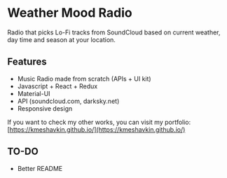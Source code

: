 # Weather Mood Radio

Radio that picks Lo-Fi tracks from SoundCloud based on current weather, day time and season at your location.

## Features

- Music Radio made from scratch (APIs + UI kit)
- Javascript + React + Redux
- Material-UI
- API (soundcloud.com, darksky.net)
- Responsive design

If you want to check my other works, you can visit my portfolio: [https://kmeshavkin.github.io/](https://kmeshavkin.github.io/)

## TO-DO

- Better README
